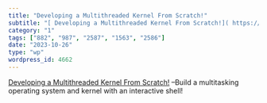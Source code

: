 ```yaml
---
title: "Developing a Multithreaded Kernel From Scratch!"
subtitle: "[ Developing a Multithreaded Kernel From Scratch!]( https://www.udemy.com/course/developing-a-multit..."
category: "1"
tags: ["882", "987", "2587", "1563", "2586"]
date: "2023-10-26"
type: "wp"
wordpress_id: 4662
---
```

[ Developing a Multithreaded Kernel From Scratch!]( https://www.udemy.com/course/developing-a-multithreaded-kernel-from-scratch/) –Build a multitasking operating system and kernel with an interactive shell!